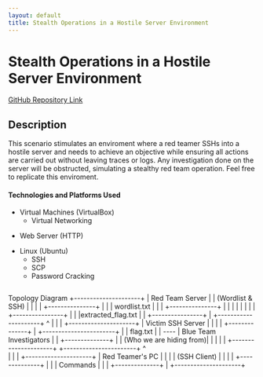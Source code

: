 ```yaml
---
layout: default
title: Stealth Operations in a Hostile Server Environment
---
```


# Stealth Operations in a Hostile Server Environment

[GitHub Repository Link](#)

## Description
This scenario stimulates an enviroment where a red teamer SSHs into a hostile server and needs to achieve an objective while ensuring all actions are carried out without leaving traces or logs. Any investigation done on the server will be obstructed, simulating a stealthy red team operation.
Feel free to replicate this enviroment.

#### Technologies and Platforms Used
- Virtual Machines (VirtualBox)
  - Virtual Networking
*   Web Server (HTTP)
- Linux (Ubuntu)
  - SSH
  - SCP
  - Password Cracking

```
```
Topology Diagram
   +---------------------+
   |    Red Team Server  |
   |   (Wordlist & SSH)  |
   |                     |
   |  +---------------+  |
   |  |  wordlist.txt |  |
   |  +---------------+  |
   |         |           |
   |         |           |
   |  +----------------+ |
   | |extracted_flag.txt |
   |  +----------------+ |
   +---------------------+
             ^
             |
             |
             |
   +---------------------+
   | Victim  SSH Server  |
   |                     |
   |   +--------------+  |       +-----------------------+
   |   |  flag.txt   |   | ---- | Blue Team Investigators |
   |   +--------------+  |      | (Who we are hiding from)|
   |                     |      |                         |
   +---------------------+       +-----------------------+
             ^  
             |
             |
             |
   +---------------------+
   |   Red Teamer's PC   |
   |                     |
   |   (SSH Client)     |
   |                     |
   |   +--------------+  |
   |   |  Commands    |  |
   |   +--------------+  |
   +---------------------+
```
